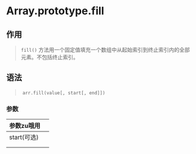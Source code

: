 #	Array.prototype.fill

##	作用

> `fill()` 方法用一个固定值填充一个数组中从起始索引到终止索引内的全部元素。不包括终止索引。

##	语法

> ​	`arr.fill(value[, start[, end]])`

###		参数

| 参数zu哦用  |      |
| ----------- | ---- |
| start(可选) |      |
|             |      |
|             |      |

